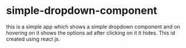 # simple-dropdown-component
this is a simple app which shows a simple dropdown component and on hovering on it shows the options ad after clicking on it it hides. This id created using react js.

